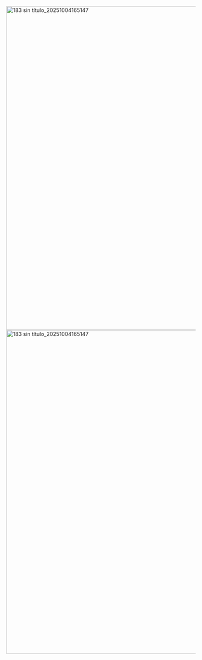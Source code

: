 <img width="2160" height="862" alt="183 sin título_20251004165147" src="https://github.com/user-attachments/assets/3731c78c-538f-4837-a30a-2ba39194118d" />




<img width="2160" height="862" alt="183 sin título_20251004165147" src="https://github.com/user-attachments/assets/ff71271d-cdd8-4bf8-b115-caeef647f03d" />
